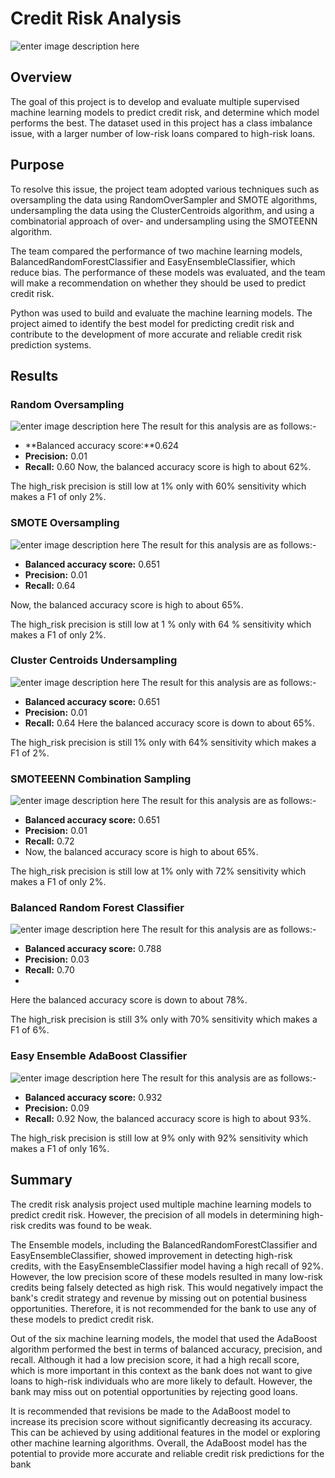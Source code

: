 ﻿# Credit Risk Analysis
![enter image description here](https://github.com/singhsmita/Credit_Risk_Analysis/blob/main/Results/images.jpg)

## Overview
The goal of this project is to develop and evaluate multiple supervised machine learning models to predict credit risk, and determine which model performs the best. The dataset used in this project has a class imbalance issue, with a larger number of low-risk loans compared to high-risk loans.
  
##  Purpose

To resolve this issue, the project team adopted various techniques such as oversampling the data using RandomOverSampler and SMOTE algorithms, undersampling the data using the ClusterCentroids algorithm, and using a combinatorial approach of over- and undersampling using the SMOTEENN algorithm.

  

The team compared the performance of two machine learning models, BalancedRandomForestClassifier and EasyEnsembleClassifier, which reduce bias. The performance of these models was evaluated, and the team will make a recommendation on whether they should be used to predict credit risk.

  

Python was used to build and evaluate the machine learning models. The project aimed to identify the best model for predicting credit risk and contribute to the development of more accurate and reliable credit risk prediction systems.


## Results
### Random Oversampling
![enter image description here](https://github.com/singhsmita/Credit_Risk_Analysis/blob/main/Results/random_oversampling.png)
The result for this analysis are as follows:-
-   **Balanced accuracy score:**0.624
-   **Precision:**  0.01
-   **Recall:**  0.60
Now, the balanced accuracy score is high to about 62%.

The high_risk precision is still low at 1% only with 60% sensitivity which makes a F1 of only 2%.


### SMOTE Oversampling
![enter image description here](https://github.com/singhsmita/Credit_Risk_Analysis/blob/main/Results/smote_oversampling.png)
The result for this analysis are as follows:-
-   **Balanced accuracy score:**  0.651
-   **Precision:**  0.01
-   **Recall:**  0.64

Now, the balanced accuracy score is high to about 65%.

The high_risk precision is still low at 1 % only with 64 % sensitivity which makes a F1 of only 2%.


### Cluster Centroids Undersampling
![enter image description here](https://github.com/singhsmita/Credit_Risk_Analysis/blob/main/Results/cluster_centroids.png)
The result for this analysis are as follows:-
-   **Balanced accuracy score:**  0.651
-   **Precision:**  0.01
-   **Recall:**  0.64
Here the balanced accuracy score is down to about 65%.

The high_risk precision is still 1% only with 64% sensitivity which makes a F1 of 2%.




### SMOTEEENN Combination Sampling
![enter image description here](https://github.com/singhsmita/Credit_Risk_Analysis/blob/main/Results/Combination_Sampling.png)
The result for this analysis are as follows:-
-   **Balanced accuracy score:**  0.651
-   **Precision:**  0.01
-   **Recall:**  0.72
- Now, the balanced accuracy score is high to about 65%.

The high_risk precision is still low at 1% only with 72% sensitivity which makes a F1 of only 2%.


### Balanced Random Forest Classifier
![enter image description here](https://github.com/singhsmita/Credit_Risk_Analysis/blob/main/Results/Balanced_Random_Forest_Classifier.png)
The result for this analysis are as follows:-
-   **Balanced accuracy score:**  0.788
-   **Precision:**  0.03
-   **Recall:**  0.70
- 
Here the balanced accuracy score is down to about 78%.

The high_risk precision is still 3% only with 70% sensitivity which makes a F1 of 6%.





### Easy Ensemble AdaBoost Classifier
![enter image description here](https://github.com/singhsmita/Credit_Risk_Analysis/blob/main/Results/Easy_Ensemble_AdaBoost_Classifier.png)
The result for this analysis are as follows:-
-   **Balanced accuracy score:**  0.932
-   **Precision:**  0.09
-   **Recall:**  0.92
Now, the balanced accuracy score is high to about 93%.

The high_risk precision is still low at 9% only with 92% sensitivity which makes a F1 of only 16%.



## Summary
The credit risk analysis project used multiple machine learning models to predict credit risk. However, the precision of all models in determining high-risk credits was found to be weak.

  

The Ensemble models, including the BalancedRandomForestClassifier and EasyEnsembleClassifier, showed improvement in detecting high-risk credits, with the EasyEnsembleClassifier model having a high recall of 92%. However, the low precision score of these models resulted in many low-risk credits being falsely detected as high risk. This would negatively impact the bank's credit strategy and revenue by missing out on potential business opportunities. Therefore, it is not recommended for the bank to use any of these models to predict credit risk.

  

Out of the six machine learning models, the model that used the AdaBoost algorithm performed the best in terms of balanced accuracy, precision, and recall. Although it had a low precision score, it had a high recall score, which is more important in this context as the bank does not want to give loans to high-risk individuals who are more likely to default. However, the bank may miss out on potential opportunities by rejecting good loans.

  

It is recommended that revisions be made to the AdaBoost model to increase its precision score without significantly decreasing its accuracy. This can be achieved by using additional features in the model or exploring other machine learning algorithms. Overall, the AdaBoost model has the potential to provide more accurate and reliable credit risk predictions for the bank
